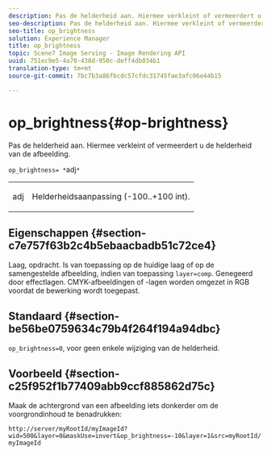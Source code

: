 ```yaml
---
description: Pas de helderheid aan. Hiermee verkleint of vermeerdert u de helderheid van de afbeelding.
seo-description: Pas de helderheid aan. Hiermee verkleint of vermeerdert u de helderheid van de afbeelding.
seo-title: op_brightness
solution: Experience Manager
title: op_brightness
topic: Scene7 Image Serving - Image Rendering API
uuid: 751ec9e5-4a70-438d-950c-deff4db034b1
translation-type: tm+mt
source-git-commit: 7bc7b3a86fbcdc57cfdc31745fae3afc06e44b15

---
```



# op_brightness{#op-brightness}

Pas de helderheid aan. Hiermee verkleint of vermeerdert u de helderheid van de afbeelding.

`op_brightness= *`adj`*`

<table id="simpletable_2B5DB95B1FF044C8BD226D4F8311E806"> 
 <tr class="strow"> 
  <td class="stentry"> <p><span class="varname"> adj</span> </p> </td> 
  <td class="stentry"> <p>Helderheidsaanpassing (-100..+100 int). </p></td> 
 </tr> 
</table>

## Eigenschappen {#section-c7e757f63b2c4b5ebaacbadb51c72ce4}

Laag, opdracht. Is van toepassing op de huidige laag of op de samengestelde afbeelding, indien van toepassing `layer=comp`. Genegeerd door effectlagen. CMYK-afbeeldingen of -lagen worden omgezet in RGB voordat de bewerking wordt toegepast.

## Standaard {#section-be56be0759634c79b4f264f194a94dbc}

`op_brightness=0`, voor geen enkele wijziging van de helderheid.

## Voorbeeld {#section-c25f952f1b77409abb9ccf885862d75c}

Maak de achtergrond van een afbeelding iets donkerder om de voorgrondinhoud te benadrukken:

`http://server/myRootId/myImageId?wid=500&layer=0&maskUse=invert&op_brightness=-10&layer=1&src=myRootId/myImageId`
